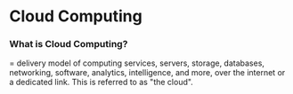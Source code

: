 # Cloud Computing  
### What is Cloud Computing?  
= delivery model of computing services, servers, storage, databases, networking, software, analytics, intelligence, and more, over the internet or a dedicated link. This is referred to as "the cloud".  
